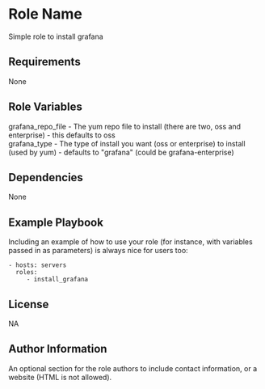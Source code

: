 Role Name
=========

Simple role to install grafana  

Requirements
------------

None  

Role Variables
--------------

grafana_repo_file - The yum repo file to install (there are two, oss and enterprise) - this defaults to oss  
grafana_type - The type of install you want (oss or enterprise) to install (used by yum) - defaults to "grafana" (could be grafana-enterprise)  


Dependencies
------------

None  

Example Playbook
----------------

Including an example of how to use your role (for instance, with variables passed in as parameters) is always nice for users too:

    - hosts: servers
      roles:
         - install_grafana

License
-------

NA  

Author Information
------------------

An optional section for the role authors to include contact information, or a website (HTML is not allowed).
